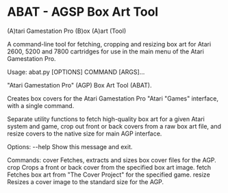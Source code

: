 # ABAT - AGSP Box Art Tool

(A)tari Gamestation Pro
(B)ox
(A)art
(Tool)

A command-line tool for fetching, cropping and resizing box art for Atari 2600, 5200 and 7800 cartridges for use in the main menu of the Atari Gamestation Pro.

Usage: abat.py [OPTIONS] COMMAND [ARGS]...

  "Atari Gamestation Pro" (AGP) Box Art Tool (ABAT).

  Creates box covers for the Atari Gamestation Pro "Atari "Games" interface,
  with a single command.

  Separate utility functions to fetch high-quality box art for a given Atari
  system and game, crop out front or back covers from a raw box art file, and
  resize covers to the native size for main AGP interface.

Options:
  --help  Show this message and exit.

Commands:
  cover   Fetches, extracts and sizes box cover files for the AGP.
  crop    Crops a front or back cover from the specified box art image.
  fetch   Fetches box art from "The Cover Project" for the specified game.
  resize  Resizes a cover image to the standard size for the AGP.
